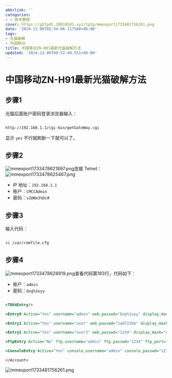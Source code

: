 ```yaml
---
abbrlink: ''
categories:
- - 技术教程
cover: https://ghtpdl.20010501.xyz/tptp/mmexport1733481756261.png
date: '2024-12-06T02:34:06.117560+08:00'
tags:
- 光猫破解
- 中国移动
title: 中国移动ZN-H91最新光猫破解方法
updated: '2024-12-09T00:52:40.551+08:00'
---
```

# 中国移动ZN-H91最新光猫破解方法

## 步骤1

光猫后面账户密码登录浏览器输入：

```

http://192.168.1.1/cgi-bin/getGateWay.cgi

```

显示 `yes` 不行就刷新一下就可以了。

## 步骤2

![mmexport1733478621897.png](https://ghtpdl.20010501.xyz/tptp/mmexport1733478621897.png)连接 Telnet：![mmexport1733478625467.png](https://ghtpdl.20010501.xyz/tptp/mmexport1733478625467.png)

- IP 地址：`192.168.1.1`
- 账户：`CMCCAdmin`
- 密码：`s2@We3%Dc#`

## 步骤3

输入代码：

```bash

vi /var/romfile.cfg

```

## 步骤4

![mmexport1733478628919.png](https://ghtpdl.20010501.xyz/tptp/mmexport1733478628919.png)查看代码第183行，代码如下：

- 账户：`admin`
- 密码：`Qxg%1oyy`

```xml

<TR64Entry/>

<Entry0 Active="Yes" username="admin" web_passwd="Qxg%1oyy" display_mask="FF FF FF FF FF F"/>

<Entry1 Active="Yes" username="user" web_passwd="1ad722bb" display_mask="BF 00 0F 19 07 00"/>

<Entry2 Active="Yes" username="user3" web_passwd="1234" display_mask="AF 00 07 08 07 00 03"/>

<FtpEntry Active="No" ftp_username="admin" ftp_passwd="1234" ftp_port="21" />

<ConsoleEntry Active="Yes" console_username="admin" console_passwd="1234" />

</Account>

```

![mmexport1733481756261.png](https://ghtpdl.20010501.xyz/tptp/mmexport1733481756261.png)
